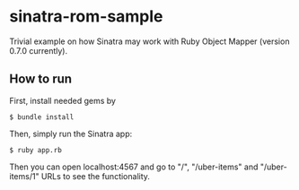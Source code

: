 sinatra-rom-sample
==================

Trivial example on how Sinatra may work with Ruby Object Mapper (version 0.7.0 currently).

## How to run

First, install needed gems by

    $ bundle install

Then, simply run the Sinatra app:

    $ ruby app.rb

Then you can open localhost:4567 and go to "/", "/uber-items" and "/uber-items/1" URLs to see the functionality.

